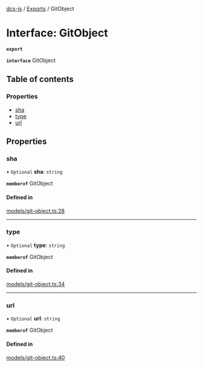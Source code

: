 [dcs-js](../README.md) / [Exports](../modules.md) / GitObject

# Interface: GitObject

**`export`**

**`interface`** GitObject

## Table of contents

### Properties

- [sha](GitObject.md#sha)
- [type](GitObject.md#type)
- [url](GitObject.md#url)

## Properties

### <a id="sha" name="sha"></a> sha

• `Optional` **sha**: `string`

**`memberof`** GitObject

#### Defined in

[models/git-object.ts:28](https://github.com/unfoldingWord/dcs-js/blob/42a7ab5/models/git-object.ts#L28)

___

### <a id="type" name="type"></a> type

• `Optional` **type**: `string`

**`memberof`** GitObject

#### Defined in

[models/git-object.ts:34](https://github.com/unfoldingWord/dcs-js/blob/42a7ab5/models/git-object.ts#L34)

___

### <a id="url" name="url"></a> url

• `Optional` **url**: `string`

**`memberof`** GitObject

#### Defined in

[models/git-object.ts:40](https://github.com/unfoldingWord/dcs-js/blob/42a7ab5/models/git-object.ts#L40)
